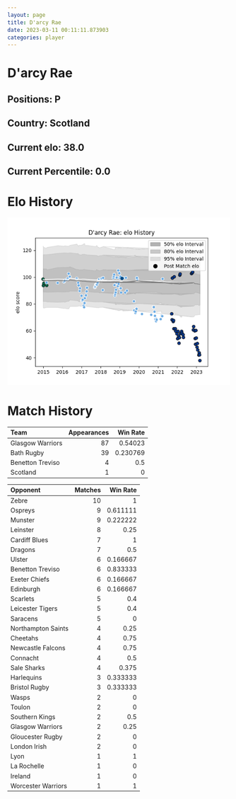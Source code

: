 ```yaml
---  
layout: page  
title: D'arcy Rae  
date: 2023-03-11 00:11:11.873903  
categories: player  
---
```

# D'arcy Rae

## Positions: P

## Country: Scotland

## Current elo: 38.0

## Current Percentile: 0.0

# Elo History


![elo history](history_D'arcyRae.png)
# Match History


| Team             |   Appearances |   Win Rate |
|:-----------------|--------------:|-----------:|
| Glasgow Warriors |            87 |   0.54023  |
| Bath Rugby       |            39 |   0.230769 |
| Benetton Treviso |             4 |   0.5      |
| Scotland         |             1 |   0        |

| Opponent           |   Matches |   Win Rate |
|:-------------------|----------:|-----------:|
| Zebre              |        10 |   1        |
| Ospreys            |         9 |   0.611111 |
| Munster            |         9 |   0.222222 |
| Leinster           |         8 |   0.25     |
| Cardiff Blues      |         7 |   1        |
| Dragons            |         7 |   0.5      |
| Ulster             |         6 |   0.166667 |
| Benetton Treviso   |         6 |   0.833333 |
| Exeter Chiefs      |         6 |   0.166667 |
| Edinburgh          |         6 |   0.166667 |
| Scarlets           |         5 |   0.4      |
| Leicester Tigers   |         5 |   0.4      |
| Saracens           |         5 |   0        |
| Northampton Saints |         4 |   0.25     |
| Cheetahs           |         4 |   0.75     |
| Newcastle Falcons  |         4 |   0.75     |
| Connacht           |         4 |   0.5      |
| Sale Sharks        |         4 |   0.375    |
| Harlequins         |         3 |   0.333333 |
| Bristol Rugby      |         3 |   0.333333 |
| Wasps              |         2 |   0        |
| Toulon             |         2 |   0        |
| Southern Kings     |         2 |   0.5      |
| Glasgow Warriors   |         2 |   0.25     |
| Gloucester Rugby   |         2 |   0        |
| London Irish       |         2 |   0        |
| Lyon               |         1 |   1        |
| La Rochelle        |         1 |   0        |
| Ireland            |         1 |   0        |
| Worcester Warriors |         1 |   1        |
